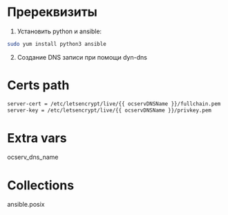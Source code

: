 # Пререквизиты
1. Установить python и ansible:

```bash
sudo yum install python3 ansible
```

2. Создание DNS записи при помощи dyn-dns

# Certs path

```bash
server-cert = /etc/letsencrypt/live/{{ ocservDNSName }}/fullchain.pem
server-key = /etc/letsencrypt/live/{{ ocservDNSName }}/privkey.pem
```

# Extra vars
ocserv_dns_name

# Collections 
ansible.posix